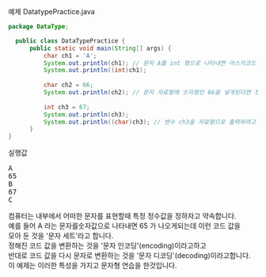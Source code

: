 예제 DatatypePractice.java
```java
package DataType;

  public class DataTypePractice {
      public static void main(String[] args) {
          char ch1 = 'A';
          System.out.println(ch1); // 문자 A를 int 형으로 나타내면 아스키코드 값을 출력해준다.
          System.out.println((int)ch1);
        
          char ch2 = 66;
          System.out.println(ch2); // 문자 자료형에 숫자형인 66을 넣게된다면 정수값에 해당되는 문자를 출력한다.
        
          int ch3 = 67;
          System.out.println(ch3); 
          System.out.println((char)ch3); // 변수 ch3을 자료형으로 출력하려고 하면 정수값에 해당되는 문자를 출력한다.
      }
}
```

실행값
<pre>
A
65
B
67
C
</pre>

컴퓨터는 내부에서 어떠한 문자를 표현할때 특정 정수값을 정하자고 약속합니다.   
예를 들어 A 라는 문자를숫자값으로 나타내면 65 가 나오게되는데 이런 코드 값을   
모아 둔 것을 '문자 세트'라고 합니다.   
정해진 코드 값을 변환하는 것을 '문자 인코딩'(encoding)이라고하고   
반대로 코드 값을 다시 문자로 변환하는 것을 '문자 디코딩'(decoding)이라고합니다.   
이 예제는 이러한 특성을 가지고 문자형 연습을 한것입니다.
